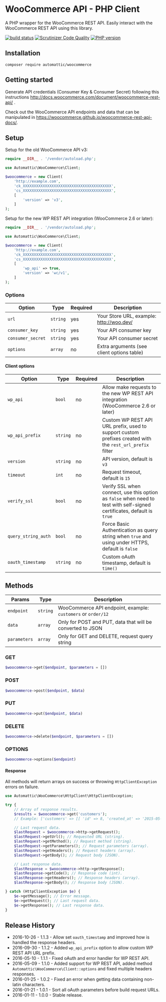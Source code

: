 # WooCommerce API - PHP Client

A PHP wrapper for the WooCommerce REST API. Easily interact with the WooCommerce REST API using this library.

[![build status](https://secure.travis-ci.org/woocommerce/wc-api-php.svg)](http://travis-ci.org/woocommerce/wc-api-php)
[![Scrutinizer Code Quality](https://scrutinizer-ci.com/g/woocommerce/wc-api-php/badges/quality-score.png?b=master)](https://scrutinizer-ci.com/g/woocommerce/wc-api-php/?branch=master)
[![PHP version](https://badge.fury.io/ph/automattic%2Fwoocommerce.svg)](https://packagist.org/packages/automattic/woocommerce)

## Installation

```
composer require automattic/woocommerce
```

## Getting started

Generate API credentials (Consumer Key & Consumer Secret) following this instructions <http://docs.woocommerce.com/document/woocommerce-rest-api/>
.

Check out the WooCommerce API endpoints and data that can be manipulated in <https://woocommerce.github.io/woocommerce-rest-api-docs/>.

## Setup

Setup for the old WooCommerce API v3:

```php
require __DIR__ . '/vendor/autoload.php';

use Automattic\WooCommerce\Client;

$woocommerce = new Client(
    'http://example.com', 
    'ck_XXXXXXXXXXXXXXXXXXXXXXXXXXXXXXXXXXXXXXXX', 
    'cs_XXXXXXXXXXXXXXXXXXXXXXXXXXXXXXXXXXXXXXXX',
    [
        'version' => 'v3',
    ]
);
```

Setup for the new WP REST API integration (WooCommerce 2.6 or later):

```php
require __DIR__ . '/vendor/autoload.php';

use Automattic\WooCommerce\Client;

$woocommerce = new Client(
    'http://example.com', 
    'ck_XXXXXXXXXXXXXXXXXXXXXXXXXXXXXXXXXXXXXXXX', 
    'cs_XXXXXXXXXXXXXXXXXXXXXXXXXXXXXXXXXXXXXXXX',
    [
        'wp_api' => true,
        'version' => 'wc/v1',
    ]
);
```

### Options

|       Option      |   Type   | Required |                Description                 |
| ----------------- | -------- | -------- | ------------------------------------------ |
| `url`             | `string` | yes      | Your Store URL, example: http://woo.dev/   |
| `consumer_key`    | `string` | yes      | Your API consumer key                      |
| `consumer_secret` | `string` | yes      | Your API consumer secret                   |
| `options`         | `array`  | no       | Extra arguments (see client options table) |

#### Client options

|        Option       |   Type   | Required |                                                      Description                                                       |
|---------------------|----------|----------|------------------------------------------------------------------------------------------------------------------------|
| `wp_api`            | `bool`   | no       | Allow make requests to the new WP REST API integration (WooCommerce 2.6 or later)                                      |
| `wp_api_prefix`     | `string` | no       | Custom WP REST API URL prefix, used to support custom prefixes created with the `rest_url_prefix` filter               |
| `version`           | `string` | no       | API version, default is `v3`                                                                                           |
| `timeout`           | `int`    | no       | Request timeout, default is `15`                                                                                       |
| `verify_ssl`        | `bool`   | no       | Verify SSL when connect, use this option as `false` when need to test with self-signed certificates, default is `true` |
| `query_string_auth` | `bool`   | no       | Force Basic Authentication as query string when `true` and using under HTTPS, default is `false`                       |
| `oauth_timestamp`   | `string` | no       | Custom oAuth timestamp, default is `time()`                                                                            |

## Methods

|    Params    |   Type   |                         Description                          |
| ------------ | -------- | ------------------------------------------------------------ |
| `endpoint`   | `string` | WooCommerce API endpoint, example: `customers` or `order/12` |
| `data`       | `array`  | Only for POST and PUT, data that will be converted to JSON   |
| `parameters` | `array`  | Only for GET and DELETE, request query string                |

### GET

```php
$woocommerce->get($endpoint, $parameters = [])
```

### POST

```php
$woocommerce->post($endpoint, $data)
```

### PUT

```php
$woocommerce->put($endpoint, $data)
```

### DELETE

```php
$woocommerce->delete($endpoint, $parameters = [])
```

### OPTIONS

```php
$woocommerce->options($endpoint)
```

#### Response

All methods will return arrays on success or throwing `HttpClientException` errors on failure.


```php
use Automattic\WooCommerce\HttpClient\HttpClientException;

try {
    // Array of response results.
    $results = $woocommerce->get('customers');
    // Example: ['customers' => [[ 'id' => 8, 'created_at' => '2015-05-06T17:43:51Z', 'email' => ...

    // Last request data.
    $lastRequest = $woocommerce->http->getRequest();
    $lastRequest->getUrl(); // Requested URL (string).
    $lastRequest->getMethod(); // Request method (string).
    $lastRequest->getParameters(); // Request parameters (array).
    $lastRequest->getHeaders(); // Request headers (array).
    $lastRequest->getBody(); // Request body (JSON).

    // Last response data.
    $lastResponse = $woocommerce->http->getResponse();
    $lastResponse->getCode(); // Response code (int).
    $lastResponse->getHeaders(); // Response headers (array).
    $lastResponse->getBody(); // Response body (JSON).

} catch (HttpClientException $e) {
    $e->getMessage(); // Error message.
    $e->getRequest(); // Last request data.
    $e->getResponse(); // Last response data.
}
```

## Release History

- 2016-10-26 - 1.1.3 - Allow set `oauth_timestamp` and improved how is handled the response headers.
- 2016-09-30 - 1.1.2 - Added `wp_api_prefix` option to allow custom WP REST API URL prefix.
- 2016-05-10 - 1.1.1 - Fixed oAuth and error handler for WP REST API.
- 2016-05-09 - 1.1.0 - Added support for WP REST API, added method `Automattic\WooCommerce\Client::options` and fixed multiple headers responses.
- 2016-01-25 - 1.0.2 - Fixed an error when getting data containing non-latin characters.
- 2016-01-21 - 1.0.1 - Sort all oAuth parameters before build request URLs.
- 2016-01-11 - 1.0.0 - Stable release.
